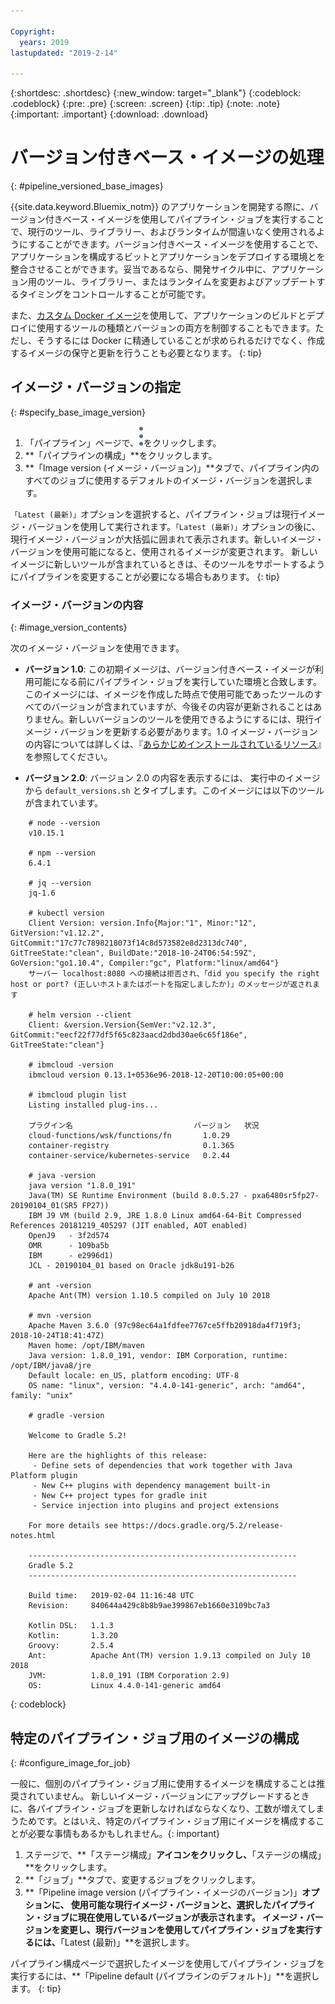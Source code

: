```yaml
---

Copyright:
  years: 2019
lastupdated: "2019-2-14"

---
```


{:shortdesc: .shortdesc}
{:new_window: target="_blank"}
{:codeblock: .codeblock}
{:pre: .pre}
{:screen: .screen}
{:tip: .tip}
{:note: .note}
{:important: .important}
{:download: .download}


# バージョン付きベース・イメージの処理
{: #pipeline_versioned_base_images}

{{site.data.keyword.Bluemix_notm}} のアプリケーションを開発する際に、バージョン付きベース・イメージを使用してパイプライン・ジョブを実行することで、現行のツール、ライブラリー、およびランタイムが間違いなく使用されるようにすることができます。バージョン付きベース・イメージを使用することで、アプリケーションを構成するビットとアプリケーションをデプロイする環境とを整合させることができます。妥当であるなら、開発サイクル中に、アプリケーション用のツール、ライブラリー、またはランタイムを変更およびアップデートするタイミングをコントロールすることが可能です。

また、[カスタム Docker イメージ](/docs/services/ContinuousDelivery?topic=ContinuousDelivery-custom_docker_images)を使用して、アプリケーションのビルドとデプロイに使用するツールの種類とバージョンの両方を制御することもできます。ただし、そうするには Docker に精通していることが求められるだけでなく、作成するイメージの保守と更新を行うことも必要となります。
{: tip}

## イメージ・バージョンの指定
{: #specify_base_image_version}

1. 「パイプライン」ページで、![「オーバーフロー」アイコン](images/overflow-icon-2.svg)をクリックします。
2. **「パイプラインの構成」**をクリックします。
3. **「Image version (イメージ・バージョン)」**タブで、パイプライン内のすべてのジョブに使用するデフォルトのイメージ・バージョンを選択します。 

`「Latest (最新)」`オプションを選択すると、パイプライン・ジョブは現行イメージ・バージョンを使用して実行されます。`「Latest (最新)」`オプションの後に、現行イメージ・バージョンが大括弧に囲まれて表示されます。新しいイメージ・バージョンを使用可能になると、使用されるイメージが変更されます。
新しいイメージに新しいツールが含まれているときは、そのツールをサポートするようにパイプラインを変更することが必要になる場合もあります。
{: tip}
 
 ### イメージ・バージョンの内容
 {: #image_version_contents}
 
 次のイメージ・バージョンを使用できます。

* **バージョン 1.0**: この初期イメージは、バージョン付きベース・イメージが利用可能になる前にパイプライン・ジョブを実行していた環境と合致します。このイメージには、イメージを作成した時点で使用可能であったツールのすべてのバージョンが含まれていますが、今後その内容が更新されることはありません。新しいバージョンのツールを使用できるようにするには、現行イメージ・バージョンを更新する必要があります。1.0 イメージ・バージョンの内容については詳しくは、『[あらかじめインストールされているリソース](/docs/services/ContinuousDelivery?topic=ContinuousDelivery-deliverypipeline_environment#deliverypipeline_resources)』を参照してください。

* **バージョン 2.0**: バージョン 2.0 の内容を表示するには、
実行中のイメージから `default_versions.sh` とタイプします。このイメージには以下のツールが含まれています。

```
	# node --version
	v10.15.1
	
	# npm --version
	6.4.1
	
	# jq --version
	jq-1.6
	
	# kubectl version
	Client Version: version.Info{Major:"1", Minor:"12", GitVersion:"v1.12.2", GitCommit:"17c77c7898218073f14c8d573582e8d2313dc740", GitTreeState:"clean", BuildDate:"2018-10-24T06:54:59Z", GoVersion:"go1.10.4", Compiler:"gc", Platform:"linux/amd64"}
	サーバー localhost:8080 への接続は拒否され、「did you specify the right host or port? (正しいホストまたはポートを指定しましたか)」のメッセージが返されます 	

	# helm version --client
	Client: &version.Version{SemVer:"v2.12.3", GitCommit:"eecf22f77df5f65c823aacd2dbd30ae6c65f186e", GitTreeState:"clean"} 	

	# ibmcloud -version
	ibmcloud version 0.13.1+0536e96-2018-12-20T10:00:05+00:00
	
	# ibmcloud plugin list
	Listing installed plug-ins...
	
	プラグイン名                           バージョン   状況
	cloud-functions/wsk/functions/fn       1.0.29
	container-registry                     0.1.365
	container-service/kubernetes-service   0.2.44
	
	# java -version
	java version "1.8.0_191"
	Java(TM) SE Runtime Environment (build 8.0.5.27 - pxa6480sr5fp27-20190104_01(SR5 FP27))
	IBM J9 VM (build 2.9, JRE 1.8.0 Linux amd64-64-Bit Compressed References 20181219_405297 (JIT enabled, AOT enabled)
	OpenJ9   - 3f2d574
	OMR      - 109ba5b
	IBM      - e2996d1)
	JCL - 20190104_01 based on Oracle jdk8u191-b26
	
	# ant -version
	Apache Ant(TM) version 1.10.5 compiled on July 10 2018
	
	# mvn -version
	Apache Maven 3.6.0 (97c98ec64a1fdfee7767ce5ffb20918da4f719f3; 2018-10-24T18:41:47Z)
	Maven home: /opt/IBM/maven
	Java version: 1.8.0_191, vendor: IBM Corporation, runtime: /opt/IBM/java8/jre
	Default locale: en_US, platform encoding: UTF-8
	OS name: "linux", version: "4.4.0-141-generic", arch: "amd64", family: "unix"
	
	# gradle -version
	
	Welcome to Gradle 5.2!
	
	Here are the highlights of this release:
	 - Define sets of dependencies that work together with Java Platform plugin
	 - New C++ plugins with dependency management built-in
	 - New C++ project types for gradle init
	 - Service injection into plugins and project extensions
	
	For more details see https://docs.gradle.org/5.2/release-notes.html
	
	------------------------------------------------------------
	Gradle 5.2
	------------------------------------------------------------
	
	Build time:   2019-02-04 11:16:48 UTC
	Revision:     840644a429c8b8b9ae399867eb1660e3109bc7a3
	
	Kotlin DSL:   1.1.3
	Kotlin:       1.3.20
	Groovy:       2.5.4
	Ant:          Apache Ant(TM) version 1.9.13 compiled on July 10 2018
	JVM:          1.8.0_191 (IBM Corporation 2.9)
	OS:           Linux 4.4.0-141-generic amd64
  ```
 {: codeblock}
 
 ## 特定のパイプライン・ジョブ用のイメージの構成
 {: #configure_image_for_job}
 
 一般に、個別のパイプライン・ジョブ用に使用するイメージを構成することは推奨されていません。
新しいイメージ・バージョンにアップグレードするときに、各パイプライン・ジョブを更新しなければならなくなり、工数が増えてしまうためです。とはいえ、特定のパイプライン・ジョブ用にイメージを構成することが必要な事情もあるかもしれません。{: important}
 
 1. ステージで、**「ステージ構成」**アイコンをクリックし、**「ステージの構成」**をクリックします。
 2. **「ジョブ」**タブで、変更するジョブをクリックします。
 3. **「Pipeline image version (パイプライン・イメージのバージョン)」**オプションに、
使用可能な現行イメージ・バージョンと、選択したパイプライン・ジョブに現在使用しているバージョンが表示されます。
イメージ・バージョンを変更し、現行バージョンを使用してパイプライン・ジョブを実行するには、**「Latest (最新)」**を選択します。

パイプライン構成ページで選択したイメージを使用してパイプライン・ジョブを実行するには、**「Pipeline default (パイプラインのデフォルト)」**を選択します。
{: tip}
